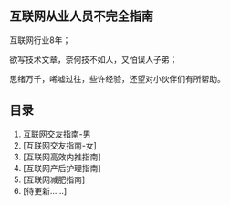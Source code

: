 ## 互联网从业人员不完全指南

互联网行业8年；

欲写技术文章，奈何技不如人，又怕误人子弟；

思绪万千，唏嘘过往，些许经验，还望对小伙伴们有所帮助。

## 目录

1. [互联网交友指南-男](docs/make_friends_boy.md)
1. [互联网交友指南-女]
1. [互联网高效内推指南]
1. [互联网产后护理指南]
1. [互联网减肥指南]
1. [待更新......]
